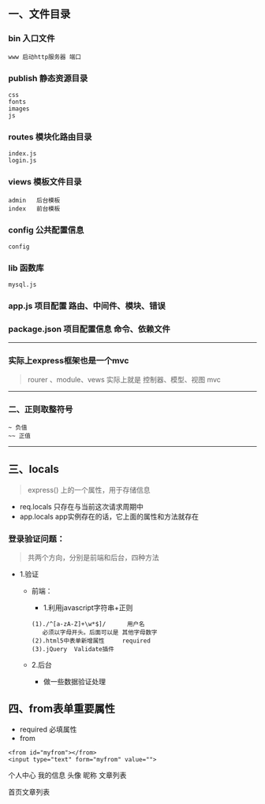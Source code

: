 ## 一、文件目录

### bin 入口文件 
    www 启动http服务器 端口
### publish 静态资源目录
    css
    fonts
    images
    js
### routes 模块化路由目录
    index.js
    login.js
### views   模板文件目录
    admin   后台模板
    index   前台模板
### config  公共配置信息
    config
### lib     函数库
    mysql.js
### app.js  项目配置 路由、中间件、模块、错误
### package.json    项目配置信息 命令、依赖文件

---

### 实际上express框架也是一个mvc
> rourer 、module、vews  实际上就是 控制器、模型、视图 mvc

----
### 二、正则取整符号
```
~ 负值
~~ 正值

```
-----

## 三、locals 
> express() 上的一个属性，用于存储信息
- req.locals      只存在与当前这次请求周期中
- app.locals     app实例存在的话，它上面的属性和方法就存在

### 登录验证问题：
> 共两个方向，分别是前端和后台，四种方法  
* 1.验证
    *  前端：
        *  1.利用javascript字符串+正则
        ```
       (1)./^[a-zA-Z]+\w*$]/      用户名
           必须以字母开头。后面可以是 其他字母数字
       (2).html5中表单新增属性     required
       (3).jQuery  Validate插件
        ```

  * 2.后台
     *  做一些数据验证处理

## 四、from表单重要属性
* required  必填属性
* from
```
<from id="myfrom"></from>
<input type="text" form="myfrom" value="">
```


个人中心
  我的信息  头像 昵称 文章列表
  
  首页文章列表
